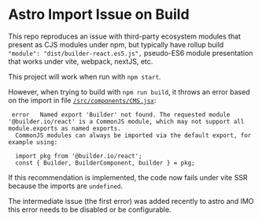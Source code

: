 # Astro Import Issue on Build

This repo reproduces an issue with third-party ecosystem modules that present as CJS modules under npm,
but typically have rollup build `"module": "dist/builder-react.es5.js",` pseudo-ES6 module presentation that
works under vite, webpack, nextJS, etc.

This project will work when run with `npm start`.

However, when trying to build with `npm run build`, it throws an error based on the import in
file [`/src/components/CMS.jsx`](`/src/components/CMS.jsx`):

```
 error   Named export 'Builder' not found. The requested module '@builder.io/react' is a CommonJS module, which may not support all module.exports as named exports.
  CommonJS modules can always be imported via the default export, for example using:
  
  import pkg from '@builder.io/react';
  const { Builder, BuilderComponent, builder } = pkg;
```

If this recommendation is implemented, the code now fails under vite SSR because the imports are `undefined`.

The intermediate issue (the first error) was added recently to astro and IMO this error needs to be disabled or be
configurable.